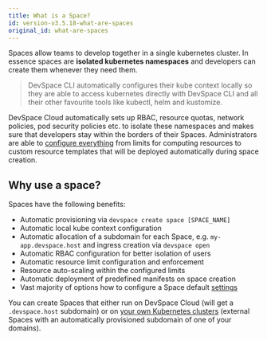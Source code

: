 ```yaml
---
title: What is a Space?
id: version-v3.5.18-what-are-spaces
original_id: what-are-spaces
---
```


Spaces allow teams to develop together in a single kubernetes cluster. In essence spaces are **isolated kubernetes namespaces** and developers can create them whenever they need them. 

> DevSpace CLI automatically configures their kube context locally so they are able to access kubernetes directly with DevSpace CLI and all their other favourite tools like kubectl, helm and kustomize.  

DevSpace Cloud automatically sets up RBAC, resource quotas, network policies, pod security policies etc. to isolate these namespaces and makes sure that developers stay within the borders of their Spaces. Administrators are able to [configure everything](/docs/cloud/spaces/resource-limits) from limits for computing resources to custom resource templates that will be deployed automatically during space creation.  

## Why use a space?

Spaces have the following benefits:
- Automatic provisioning via `devspace create space [SPACE_NAME]`
- Automatic local kube context configuration
- Automatic allocation of a subdomain for each Space, e.g. `my-app.devspace.host` and ingress creation via `devspace open`
- Automatic RBAC configuration for better isolation of users
- Automatic resource limit configuration and enforcement
- Resource auto-scaling within the configured limits
- Automatic deployment of predefined manifests on space creation
- Vast majority of options how to configure a Space default [settings](/docs/cloud/spaces/resource-limits)

You can create Spaces that either run on DevSpace Cloud (will get a `.devspace.host` subdomain) or on [your own Kubernetes clusters](/docs/cloud/clusters/connect) (external Spaces with an automatically provisioned subdomain of one of your domains).
